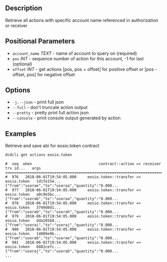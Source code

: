 ## Description
Retrieve all actions with specific account name referenced in authorization or receiver

## Positional Parameters
- `account_name` _TEXT_ - name of account to query on (required)
- `pos` _INT_ - sequence number of action for this account, -1 for last (optional)
- `offset` _INT_ - get actions [pos, pos + offset] for positive offset or [pos - offset, pos] for negative offset

## Options

- `-j,--json` - print full json
- `--full` - don't truncate action output
- `--pretty` - pretty print full action json
- `--console` - print console output generated by action

## Examples
Retrieve and save abi for eosio.token contract

```sh
dcdcli get actions eosio.token
```
```console
#  seq  when                              contract::action => receiver      trx id...   args
================================================================================================================
#  976   2018-06-01T19:54:05.000     eosio.token::transfer => eosio.token   1d1fe154... {"from":"userae","to":"useraa","quantity":"0.000...
#  977   2018-06-01T19:54:05.000     eosio.token::transfer => eosio.token   a0c9e5bc... {"from":"userab","to":"useraa","quantity":"0.000...
#  978   2018-06-01T19:54:05.000     eosio.token::transfer => eosio.token   3749d0d1... {"from":"userab","to":"userah","quantity":"0.000...
#  979   2018-06-01T19:54:05.000     eosio.token::transfer => eosio.token   dda205b0... {"from":"userai","to":"useraj","quantity":"0.000...
#  980   2018-06-01T19:54:05.000     eosio.token::transfer => eosio.token   14089e9b... {"from":"userab","to":"userae","quantity":"0.000...
#  981   2018-06-01T19:54:05.000     eosio.token::transfer => eosio.token   6882cefc... {"from":"useraj","to":"userab","quantity":"0.000...
...
```
